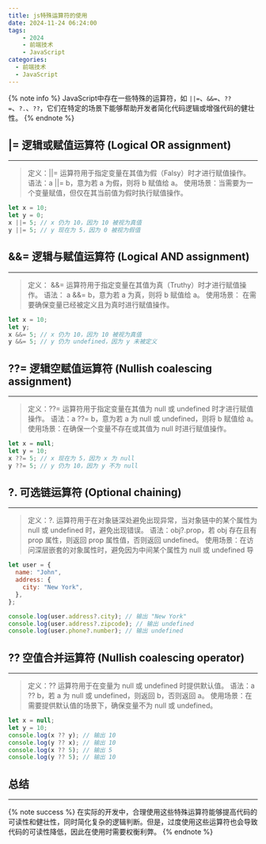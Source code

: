 ```yaml
---
title: js特殊运算符的使用
date: 2024-11-24 06:24:00
tags: 
    - 2024
    - 前端技术
    - JavaScript
categories: 
  - 前端技术
  - JavaScript
---
```


{% note info %}
JavaScript中存在一些特殊的运算符，如 `||=`、`&&=`、`??=`、`?.`、`??`，它们在特定的场景下能够帮助开发者简化代码逻辑或增强代码的健壮性。
{% endnote %}

## |= 逻辑或赋值运算符 (Logical OR assignment)
--------------------
> 定义：||= 运算符用于指定变量在其值为假（Falsy）时才进行赋值操作。
> 语法：a ||= b，意为若 a 为假，则将 b 赋值给 a。
> 使用场景：当需要为一个变量赋值，但仅在其当前值为假时执行赋值操作。
```javascript
let x = 10;
let y = 0;
x ||= 5; // x 仍为 10，因为 10 被视为真值
y ||= 5; // y 现在为 5，因为 0 被视为假值
```

## &&= 逻辑与赋值运算符 (Logical AND assignment)
--------------------
> 定义： &&= 运算符用于指定变量在其值为真（Truthy）时才进行赋值操作。
> 语法： a &&= b，意为若 a 为真，则将 b 赋值给 a。
> 使用场景： 在需要确保变量已经被定义且为真时进行赋值操作。
```javascript
let x = 10;
let y;
x &&= 5; // x 仍为 10，因为 10 被视为真值
y &&= 5; // y 仍为 undefined，因为 y 未被定义
```

## ??= 逻辑空赋值运算符 (Nullish coalescing assignment)
-----------------------
> 定义：??= 运算符用于指定变量在其值为 null 或 undefined 时才进行赋值操作。
> 语法：a ??= b，意为若 a 为 null 或 undefined，则将 b 赋值给 a。
> 使用场景：在确保一个变量不存在或其值为 null 时进行赋值操作。
```javascript   
let x = null;
let y = 10;
x ??= 5; // x 现在为 5，因为 x 为 null
y ??= 5; // y 仍为 10，因为 y 不为 null
```

## ?. 可选链运算符 (Optional chaining)
--------------------
> 定义：?. 运算符用于在对象链深处避免出现异常，当对象链中的某个属性为 null 或 undefined 时，避免出现错误。
> 语法：obj?.prop，若 obj 存在且有 prop 属性，则返回 prop 属性值，否则返回 undefined。
> 使用场景：在访问深层嵌套的对象属性时，避免因为中间某个属性为 null 或 undefined 导
```javascript
let user = {
  name: "John",
  address: {
    city: "New York",
  },
};

console.log(user.address?.city); // 输出 "New York"
console.log(user.address?.zipcode); // 输出 undefined
console.log(user.phone?.number); // 输出 undefined
```

## ?? 空值合并运算符 (Nullish coalescing operator)
-----------------------
> 定义：?? 运算符用于在变量为 null 或 undefined 时提供默认值。
> 语法：a ?? b，若 a 为 null 或 undefined，则返回 b，否则返回 a。
> 使用场景：在需要提供默认值的场景下，确保变量不为 null 或 undefined。
```javascript
let x = null;
let y = 10;
console.log(x ?? y); // 输出 10
console.log(y ?? x); // 输出 10
console.log(x ?? 5); // 输出 5
console.log(y ?? 5); // 输出 10
```

## 总结
---------------------
{% note success %}
在实际的开发中，合理使用这些特殊运算符能够提高代码的可读性和健壮性，同时简化复杂的逻辑判断。但是，过度使用这些运算符也会导致代码的可读性降低，因此在使用时需要权衡利弊。
{% endnote %}
